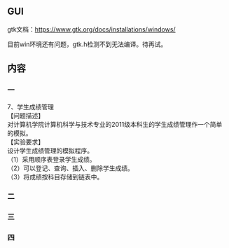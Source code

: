 ## GUI

gtk文档：<https://www.gtk.org/docs/installations/windows/>

目前win环境还有问题，gtk.h检测不到无法编译。待再试。

## 内容

### 一
7、学生成绩管理  
【问题描述】  
对计算机学院计算机科学与技术专业的2011级本科生的学生成绩管理作一个简单的模拟。  
【实验要求】  
设计学生成绩管理的模拟程序。  
（1）采用顺序表登录学生成绩。  
（2）可以登记、查询、插入、删除学生成绩。  
（3）将成绩按科目存储到链表中。  

### 二

### 三

### 四

